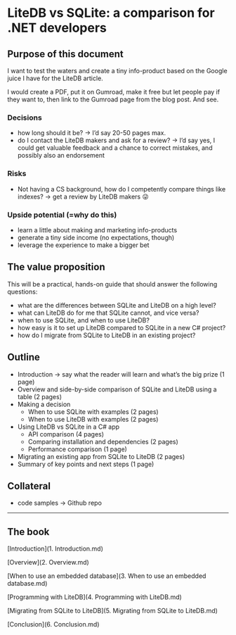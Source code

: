 # LiteDB vs SQLite: a comparison for .NET developers

## Purpose of this document

I want to test the waters and create a tiny info-product based on the Google juice I have for the LiteDB article.

I would create a PDF, put it on Gumroad, make it free but let people pay if they want to, then link to the Gumroad page from the blog post. And see.

### Decisions

- how long should it be? → I’d say 20-50 pages max.
- do I contact the LiteDB makers and ask for a review? → I’d say yes, I could get valuable feedback and a chance to correct mistakes, and possibly also an endorsement

### Risks

- Not having a CS background, how do I competently compare things like indexes? → get a review by LiteDB makers 😜

### Upside potential (=why do this)

- learn a little about making and marketing info-products
- generate a tiny side income (no expectations, though)
- leverage the experience to make a bigger bet

## The value proposition

This will be a practical, hands-on guide that should answer the following questions:

- what are the differences between SQLite and LiteDB on a high level?
- what can LiteDB do for me that SQLite cannot, and vice versa?
- when to use SQLite, and when to use LiteDB?
- how easy is it to set up LiteDB compared to SQLite in a new C# project?
- how do I migrate from SQLite to LiteDB in an existing project?

## Outline

- Introduction → say what the reader will learn and what’s the big prize (1 page)
- Overview and side-by-side comparison of SQLite and LiteDB using a table (2 pages)
- Making a decision
    - When to use SQLite with examples (2 pages)
    - When to use LiteDB with examples (2 pages)
- Using LiteDB vs SQLite in a C# app
    - API comparison (4 pages)
    - Comparing installation and dependencies (2 pages)
    - Performance comparison (1 page)
- Migrating an existing app from SQLite to LiteDB (2 pages)
- Summary of key points and next steps (1 page)

## Collateral

- code samples → Github repo

---

## The book

[Introduction](1. Introduction.md)

[Overview](2. Overview.md)

[When to use an embedded database](3. When to use an embedded database.md)

[Programming with LiteDB](4. Programming with LiteDB.md)

[Migrating from SQLite to LiteDB](5. Migrating from SQLite to LiteDB.md)

[Conclusion](6. Conclusion.md)
